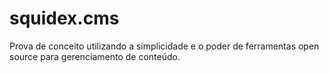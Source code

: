 # squidex.cms
Prova de conceito utilizando a simplicidade e o poder de ferramentas open source para gerenciamento de conteúdo.
